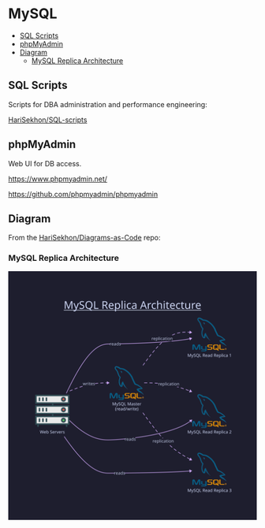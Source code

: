 # MySQL

<!-- INDEX_START -->

- [SQL Scripts](#sql-scripts)
- [phpMyAdmin](#phpmyadmin)
- [Diagram](#diagram)
  - [MySQL Replica Architecture](#mysql-replica-architecture)

<!-- INDEX_END -->

## SQL Scripts

Scripts for DBA administration and performance engineering:

[HariSekhon/SQL-scripts](https://github.com/HariSekhon/SQL-scripts)

## phpMyAdmin

Web UI for DB access.

<https://www.phpmyadmin.net/>

<https://github.com/phpmyadmin/phpmyadmin>

## Diagram

From the [HariSekhon/Diagrams-as-Code](https://github.com/HariSekhon/Diagrams-as-Code) repo:

### MySQL Replica Architecture

![MySQL Replica Architecture](https://github.com/HariSekhon/Diagrams-as-Code/raw/master/images/mysql_replica_architecture.svg)
